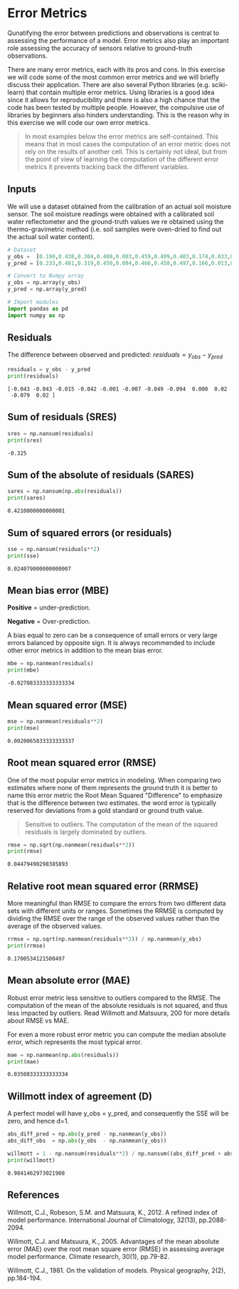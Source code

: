 # Error Metrics

Qunatifying the error between predictions and observations is central to assessing the performance of a model. Error metrics also play an important role assessing the accuracy of sensors relative to ground-truth observations. 

There are many error metrics, each with its pros and cons. In this exercise we will code some of the most common error metrics and we will briefly discuss their application. There are also several Python libraries (e.g. sciki-learn) that contain multiple error metrics. Using libraries is a good idea since it allows for reproducibility and there is also a high chance that the code has been tested by multiple people. However, the compulsive use of libraries by beginners also hinders understanding. This is the reason why in this exercise we will code our own error metrics.

>In most examples below the error metrics are self-contained. This means that in most cases the computation of an error metric does not rely on the results of another cell. This is certainly not ideal, but from the point of view of learning the computation of the different error metrics it prevents tracking back the different variables.


## Inputs

We will use a dataset obtained from the calibration of an actual soil moisture sensor. The soil moisture readings were obtained with a calibrated soil water reflectometer and the ground-truth values we re obtained using the thermo-gravimetric method (i.e. soil samples were oven-dried to find out the actual soil water content).



```python
# Dataset
y_obs =  [0.190,0.438,0.304,0.408,0.003,0.459,0.409,0.403,0.174,0.033,0.317,0.023]
y_pred = [0.233,0.481,0.319,0.450,0.004,0.466,0.458,0.497,0.166,0.013,0.396,0.003]

```


```python
# Convert to Numpy array
y_obs = np.array(y_obs)
y_pred = np.array(y_pred)

```


```python
# Import modules
import pandas as pd
import numpy as np

```

## Residuals

The difference between observed and predicted: $residuals = y_{obs} - y_{pred}$


```python
residuals = y_obs - y_pred
print(residuals)
```

    [-0.043 -0.043 -0.015 -0.042 -0.001 -0.007 -0.049 -0.094  0.008  0.02
     -0.079  0.02 ]


## Sum of residuals (SRES)


```python
sres = np.nansum(residuals)
print(sres)
```

    -0.325


## Sum of the absolute of residuals (SARES)


```python
sares = np.nansum(np.abs(residuals))
print(sares)
```

    0.4210000000000001


## Sum of squared errors (or residuals)


```python
sse = np.nansum(residuals**2)
print(sse)
```

    0.024079000000000007


## Mean bias error (MBE)

**Positive** = under-prediction. 

**Negative** = Over-prediction.

A bias equal to zero can be a consequence of small errors or very large errors balanced by opposite sign. It is always recommended to include other error metrics in addition to the mean bias error.


```python
mbe = np.nanmean(residuals)
print(mbe)
```

    -0.027083333333333334


## Mean squared error (MSE)


```python
mse = np.nanmean(residuals**2)
print(mse)
```

    0.0020065833333333337


## Root mean squared error (RMSE)

One of the most popular error metrics in modeling. When comparing two estimates where none of them represents the ground truth it is better to name this error metric the Root Mean Squared "Difference" to emphasize that is the difference between two estimates. the word error is typically reserved for deviations from a gold standard or ground truth value.

>Sensitive to outliers. The computation of the mean of the squared residuals is largely dominated by outliers.


```python
rmse = np.sqrt(np.nanmean(residuals**2))
print(rmse)
```

    0.04479490298385893


## Relative root mean squared error (RRMSE)

More meaningful than RMSE to compare the errors from two different data sets with different units or ranges. Sometimes the RRMSE is computed by dividing the RMSE over the range of the observed values rather than the average of the observed values.



```python
rrmse = np.sqrt(np.nanmean(residuals**2)) / np.nanmean(y_obs)
print(rrmse)
```

    0.1700534121500497


## Mean absolute error (MAE)

Robust error metric less sensitive to outliers compared to the RMSE. The computation of the mean of the absolute residuals is not squared, and thus less impacted by outliers. Read Willmott and Matsuura, 200 for more details about RMSE vs MAE.

For even a more robust error metric you can compute the median absolute error, which represents the most typical error.



```python
mae = np.nanmean(np.abs(residuals))
print(mae)
```

    0.03508333333333334


## Willmott index of agreement (D)

A perfect model will have y_obs = y_pred, and consequently the SSE will be zero, and hence d=1.


```python
abs_diff_pred = np.abs(y_pred - np.nanmean(y_obs))
abs_diff_obs  = np.abs(y_obs  - np.nanmean(y_obs))

willmott = 1 - np.nansum(residuals**2) / np.nansum((abs_diff_pred + abs_diff_obs)**2)
print(willmott)
```

    0.9841462973021908


## References

Willmott, C.J., Robeson, S.M. and Matsuura, K., 2012. A refined index of model performance. International Journal of Climatology, 32(13), pp.2088-2094.

Willmott, C.J. and Matsuura, K., 2005. Advantages of the mean absolute error (MAE) over the root mean square error (RMSE) in assessing average model performance. Climate research, 30(1), pp.79-82.

Willmott, C.J., 1981. On the validation of models. Physical geography, 2(2), pp.184-194.
